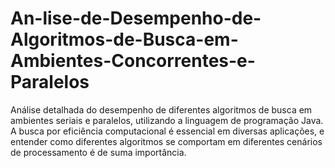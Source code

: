 # An-lise-de-Desempenho-de-Algoritmos-de-Busca-em-Ambientes-Concorrentes-e-Paralelos
Análise detalhada do desempenho de diferentes algoritmos de busca em ambientes seriais e paralelos, utilizando a linguagem de programação Java. A busca por eficiência computacional é essencial em diversas aplicações, e entender como diferentes algoritmos se comportam em diferentes cenários de processamento é de suma importância.
